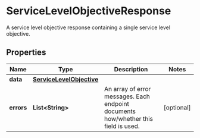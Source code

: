 

# ServiceLevelObjectiveResponse

A service level objective response containing a single service level objective.
## Properties

Name | Type | Description | Notes
------------ | ------------- | ------------- | -------------
**data** | [**ServiceLevelObjective**](ServiceLevelObjective.md) |  | 
**errors** | **List&lt;String&gt;** | An array of error messages. Each endpoint documents how/whether this field is used. |  [optional]



